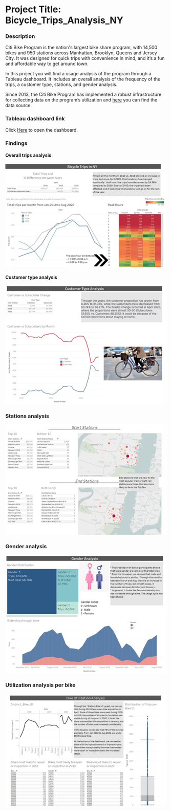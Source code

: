 # Project Title: Bicycle_Trips_Analysis_NY

### Description 
Citi Bike Program is the nation's largest bike share program, with 14,500 bikes and 950 stations across Manhattan, Brooklyn, Queens and Jersey City. It was designed for quick trips with convenience in mind, and it’s a fun and affordable way to get around town.

In this project you will find a usage analysis of the program through a Tableau dashboard. It includes an overall analysis of the frequency of the trips, a customer type, stations, and gender analysis. 

 Since 2013, the Citi Bike Program has implemented a robust infrastructure for collecting data on the program’s utilization and [here](https://www.citibikenyc.com/system-data) you can find the data source.  

### Tableau dashboard link 
Click [Here](https://public.tableau.com/profile/ana.carmona#!/vizhome/BikiCiti_NY/Story1?publish=yes) to open the dashboard.


### Findings

#### Overall trips analysis  
![Bicycle Trips1](https://github.com/CristyCarmona/Bicycle_Trips_Analysis_NY/blob/main/Images/Bicycle%20Trips1.jpg)

#### Customer type analysis
![Bicycle Trips2](https://github.com/CristyCarmona/Bicycle_Trips_Analysis_NY/blob/main/Images/Bicycle%20Trips2.jpg)

### Stations analysis 
![Bicycle Trips3](https://github.com/CristyCarmona/Bicycle_Trips_Analysis_NY/blob/main/Images/Bicycle%20Trips3.jpg)

### Gender analysis 
![Bicycle Trips4](https://github.com/CristyCarmona/Bicycle_Trips_Analysis_NY/blob/main/Images/Bicycle%20Trips4.jpg)

### Utilization analysis per bike 
![Bicycle Trips5](https://github.com/CristyCarmona/Bicycle_Trips_Analysis_NY/blob/main/Images/Bicycle%20Trips5.jpg)


